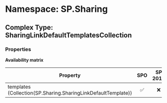 # Namespace: SP.Sharing

## Complex Type: SharingLinkDefaultTemplatesCollection

### Properties

**Availability matrix**

Property | SPO | SP 2019 | SP 2016 | SP 2013
----------|:---:|:-------:|:-------:|:-------
templates (Collection(SP.Sharing.SharingLinkDefaultTemplate)) | ✅ | ❌ | ❌ | ❌

